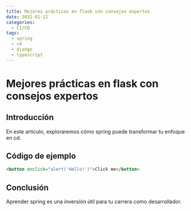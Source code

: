 ```yaml
---
title: Mejores prácticas en flask con consejos expertos
date: 2032-01-12
categories:
  - CI/CD
tags:
  - spring
  - cd
  - django
  - typescript
---
```


# Mejores prácticas en flask con consejos expertos

## Introducción

En este artículo, exploraremos cómo spring puede transformar tu enfoque en cd.

## Código de ejemplo

```html
<button onclick="alert('Hello!')">Click me</button>
```

## Conclusión

Aprender spring es una inversión útil para tu carrera como desarrollador.